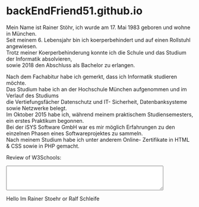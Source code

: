 # backEndFriend51.github.io

		
Mein Name ist Rainer Stöhr, ich wurde am 17. Mai 1983 geboren und wohne in München.<br />
Seit meinem 6. Lebensjahr bin ich koerperbehindert und auf einen Rollstuhl angewiesen.<br />
Trotz meiner Koerperbehinderung konnte ich die Schule und das Studium der Informatik absolvieren,<br /> 
sowie 2018 den Abschluss als Bachelor zu erlangen.</p>

Nach dem Fachabitur habe ich gemerkt, dass ich Informatik studieren möchte.<br />
Das Studium habe ich an der Hochschule München aufgenommen und im Verlauf des Studiums<br />
die Vertiefungsfächer Datenschutz und IT- Sicherheit, Datenbanksysteme sowie Netzwerke belegt.<br />
Im Oktober 2015 habe ich, während meinem praktischem Studiensemesters, ein erstes Praktikum begonnen.<br />
Bei der iSYS Software GmbH war es mir möglich Erfahrungen zu den einzelnen Phasen eines Softwareprojektes zu sammeln.<br />
Nach meinem Studium habe ich unter anderem Online- Zertifikate in HTML & CSS sowie in PHP gemacht.<br />
					

	


<label for="w3review">Review of W3Schools:</label>

<textarea id="w3review" name="w3review" rows="4" cols="50">
</textarea>

Hello Im Rainer Stoehr or Ralf Schleife
